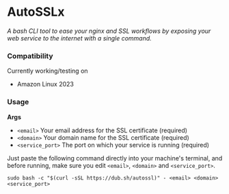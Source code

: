 # AutoSSLx

_A bash CLI tool to ease your nginx and SSL workflows by exposing your web service to the internet with a single command._

### Compatibility

Currently working/testing on

- Amazon Linux 2023

### Usage

**Args**

- `<email>` Your email address for the SSL certificate (required)
- `<domain>` Your domain name for the SSL certificate (required)
- `<service_port>` The port on which your service is running (required)

Just paste the following command directly into your machine's terminal,
and before running, make sure you edit `<email>`, `<domain>` and `<service_port>`.

```
sudo bash -c "$(curl -sSL https://dub.sh/autossl)" - <email> <domain> <service_port>
```
